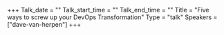 +++
Talk_date = ""
Talk_start_time = ""
Talk_end_time = ""
Title = "Five ways to screw up your DevOps Transformation"
Type = "talk"
Speakers = ["dave-van-herpen"]
+++


